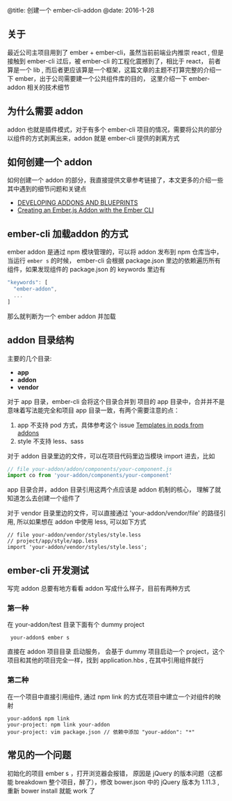 @title: 创建一个 ember-cli-addon
@date: 2016-1-28

## 关于

最近公司主项目用到了 ember + ember-cli，虽然当前前端业内推崇 react , 但是接触到 ember-cli 过后，被 ember-cli 的工程化震撼到了，相比于 react， 前者算是一个 lib , 而后者更应该算是一个框架，这篇文章的主题不打算完整的介绍一下 ember，出于公司需要建一个公共组件库的目的， 这里介绍一下 ember-addon 相关的技术细节 

## 为什么需要 addon 

addon 也就是插件模式，对于有多个 ember-cli 项目的情况，需要将公共的部分以组件的方式剥离出来，addon 就是 ember-cli 提供的剥离方式

## 如何创建一个 addon 

如何创建一个 addon 的部分，我直接提供文章参考链接了，本文更多的介绍一些其中遇到的细节问题和关键点

- [DEVELOPING ADDONS AND BLUEPRINTS](http://ember-cli.com/extending/#developing-addons-and-blueprints)
- [Creating an Ember.js Addon with the Ember CLI](http://johnotander.com/ember/2014/12/14/creating-an-emberjs-addon-with-the-ember-cli/)


## ember-cli 加载addon 的方式 

ember addon 是通过 npm 模块管理的，可以将 addon 发布到 npm 仓库当中， 当运行 `ember s` 的时候， ember-cli 会根据 package.json 里边的依赖遍历所有组件，如果发现组件的 package.json 的 keywords 里边有 

```javascript
"keywords": [
  "ember-addon",
  ...
]
```

那么就判断为一个 ember addon 并加载

## addon 目录结构 

主要的几个目录:

- **app**
- **addon**
- **vendor** 

对于 app 目录，ember-cli 会将这个目录合并到 项目的 app 目录中，合并并不是意味着写法能完全和项目 app 目录一致，有两个需要注意的点：

1. app 不支持 pod 方式，具体参考这个 issue [Templates in pods from addons ](https://github.com/ember-cli/ember-cli/issues/1634) 
2. style 不支持 less、sass 

对于 addon 目录里边的文件，可以在项目代码里边当模块 import 进去，比如

```javascript
// file your-addon/addon/components/your-component.js
import co from 'your-addon/components/your-component'
```

app 目录合并，addon 目录引用这两个点应该是 addon 机制的核心， 理解了就知道怎么去创建一个组件了 

对于 vendor 目录里边的文件，可以直接通过  'your-addon/vendor/file' 的路径引用, 所以如果想在 addon 中使用 less, 可以如下方式 

```less
// file your-addon/vendor/styles/style.less
// project/app/style/app.less
import 'your-addon/vendor/styles/style.less';
```


## ember-cli 开发测试

写完 addon 总要有地方看看 addon 写成什么样子，目前有两种方式

### 第一种

在 your-addon/test 目录下面有个 dummy project 
```shell
 your-addon$ ember s
```
直接在 addon 项目目录 启动服务， 会基于 dummy 项目启动一个 project，这个项目和其他的项目完全一样，找到 application.hbs , 在其中引用组件就行  

### 第二种 

在一个项目中直接引用组件, 通过 npm link 的方式在项目中建立一个对组件的映射

```shell
your-addon$ npm link
your-project: npm link your-addon
your-project: vim package.json // 依赖中添加 "your-addon": "*"
```


## 常见的一个问题 

初始化的项目 ember s ，打开浏览器会报错， 原因是 jQuery 的版本问题（这都能 breakdown 整个项目，醉了），修改 bower.json 中的 jQuery 版本为 1.11.3 , 重新 bower install 就能 work 了







